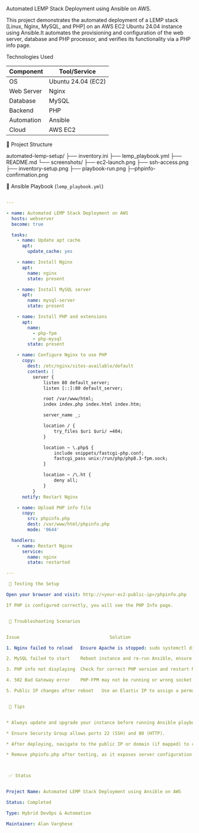  Automated LEMP Stack Deployment using Ansible on AWS.


This project demonstrates the automated deployment of a LEMP stack 
[Linux, Nginx, MySQL, and PHP] on an AWS EC2 Ubuntu 24.04 instance using Ansible.It automates the provisioning and configuration of the web server, database and PHP processor, and verifies its functionality via a PHP info page.

Technologies Used

| Component   | Tool/Service      |
|------------|--------------------|
| OS         | Ubuntu 24.04 (EC2) |
| Web Server | Nginx              |
| Database   | MySQL              |
| Backend    | PHP                |
| Automation | Ansible            |
| Cloud      | AWS EC2            |


 📁 Project Structure


automated-lemp-setup/
├── inventory.ini
├── lemp_playbook.yml
├── README.md
└── screenshots/
├── ec2-launch.png
├── ssh-access.png
├── inventory-setup.png
├── playbook-run.png
├─phpinfo-confirmation.png


🔧 Ansible Playbook (`lemp_playbook.yml`)

```yaml

---

- name: Automated LEMP Stack Deployment on AWS
  hosts: webserver
  become: true

  tasks:
    - name: Update apt cache
      apt:
        update_cache: yes

    - name: Install Nginx
      apt:
        name: nginx
        state: present

    - name: Install MySQL server
      apt:
        name: mysql-server
        state: present

    - name: Install PHP and extensions
      apt:
        name:
          - php-fpm
          - php-mysql
        state: present

    - name: Configure Nginx to use PHP
      copy:
        dest: /etc/nginx/sites-available/default
        content: |
          server {
              listen 80 default_server;
              listen [::]:80 default_server;

              root /var/www/html;
              index index.php index.html index.htm;

              server_name _;

              location / {
                  try_files $uri $uri/ =404;
              }

              location ~ \.php$ {
                  include snippets/fastcgi-php.conf;
                  fastcgi_pass unix:/run/php/php8.3-fpm.sock;
              }

              location ~ /\.ht {
                  deny all;
              }
          }
      notify: Restart Nginx

    - name: Upload PHP info file
      copy:
        src: phpinfo.php
        dest: /var/www/html/phpinfo.php
        mode: '0644'

  handlers:
    - name: Restart Nginx
      service:
        name: nginx
        state: restarted

---

 🧪 Testing the Setup

Open your browser and visit: http://<your-ec2-public-ip>/phpinfo.php

If PHP is configured correctly, you will see the PHP Info page.


 🧩 Troubleshooting Scenarios


Issue	                               Solution

1. Nginx failed to reload	Ensure Apache is stopped: sudo systemctl disable apache2 && sudo systemctl stop apache2

2. MySQL failed to start	Reboot instance and re-run Ansible, ensure no conflicting DB processes

3. PHP info not displaying	Check for correct PHP version and restart Nginx and PHP-FPM

4. 502 Bad Gateway error	PHP-FPM may not be running or wrong socket path

5. Public IP changes after reboot	Use an Elastic IP to assign a permanent public IP to EC2


 📝 Tips


* Always update and upgrade your instance before running Ansible playbooks.

* Ensure Security Group allows ports 22 (SSH) and 80 (HTTP).

* After deploying, navigate to the public IP or domain (if mapped) to confirm functionality.

* Remove phpinfo.php after testing, as it exposes server configuration.



 ✅ Status


Project Name: Automated LEMP Stack Deployment using Ansible on AWS

Status: Completed

Type: Hybrid DevOps & Automation

Maintainer: Alan Varghese

